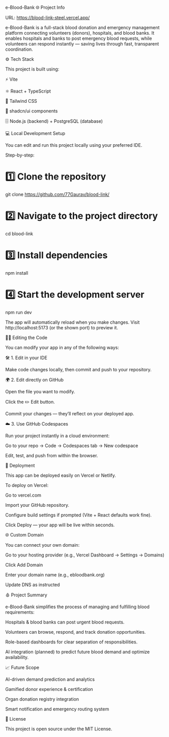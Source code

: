 e-Blood-Bank
🌐 Project Info

URL: https://blood-link-steel.vercel.app/

e-Blood-Bank is a full-stack blood donation and emergency management platform connecting volunteers (donors), hospitals, and blood banks.
It enables hospitals and banks to post emergency blood requests, while volunteers can respond instantly — saving lives through fast, transparent coordination.

⚙️ Tech Stack

This project is built using:

⚡ Vite

⚛️ React + TypeScript

🎨 Tailwind CSS

🧱 shadcn/ui components

🗄️ Node.js (backend) + PostgreSQL (database)

💻 Local Development Setup

You can edit and run this project locally using your preferred IDE.

Step-by-step:
# 1️⃣ Clone the repository
git clone https://github.com/77Gaurav/blood-link/

# 2️⃣ Navigate to the project directory
cd blood-link

# 3️⃣ Install dependencies
npm install

# 4️⃣ Start the development server
npm run dev


The app will automatically reload when you make changes.
Visit http://localhost:5173
 (or the shown port) to preview it.

🧑‍💻 Editing the Code

You can modify your app in any of the following ways:

🛠️ 1. Edit in your IDE

Make code changes locally, then commit and push to your repository.

🌍 2. Edit directly on GitHub

Open the file you want to modify.

Click the ✏️ Edit button.

Commit your changes — they’ll reflect on your deployed app.

☁️ 3. Use GitHub Codespaces

Run your project instantly in a cloud environment:

Go to your repo → Code → Codespaces tab → New codespace

Edit, test, and push from within the browser.

🚀 Deployment

This app can be deployed easily on Vercel or Netlify.

To deploy on Vercel:

Go to vercel.com

Import your GitHub repository.

Configure build settings if prompted (Vite + React defaults work fine).

Click Deploy — your app will be live within seconds.

🌐 Custom Domain

You can connect your own domain:

Go to your hosting provider (e.g., Vercel Dashboard → Settings → Domains)

Click Add Domain

Enter your domain name (e.g., ebloodbank.org)

Update DNS as instructed

🩸 Project Summary

e-Blood-Bank simplifies the process of managing and fulfilling blood requirements:

Hospitals & blood banks can post urgent blood requests.

Volunteers can browse, respond, and track donation opportunities.

Role-based dashboards for clear separation of responsibilities.

AI integration (planned) to predict future blood demand and optimize availability.

📈 Future Scope

AI-driven demand prediction and analytics

Gamified donor experience & certification

Organ donation registry integration

Smart notification and emergency routing system

🧾 License

This project is open source under the MIT License.
